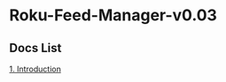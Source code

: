 # Roku-Feed-Manager-v0.03

## Docs List

[1. Introduction](https://github.com/BolderCoder/Roku-Feed-Manager-v0.03/blob/main/Roku%20Feed%20Manager%20v0.03/docs/01_Introduction.md)
